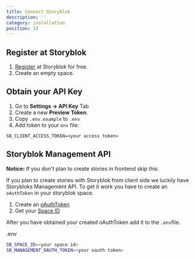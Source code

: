 ```yaml
---
title: Connect Storyblok
description: ''
category: installation
position: 13
---
```


## Register at Storyblok

1. [Register](https://app.storyblok.com/#!/signup) at Storyblok for free.
2. Create an empty space.

## Obtain your API Key

1. Go to **Settings -> API Key** Tab
2. Create a new **Preview Token**. 
3. Copy `.env.example` to `.env`
4. Add token to your `env` file:


```bash[.env]
SB_CLIENT_ACCESS_TOKEN=<your access token>
```

## Storyblok Management API

<alert>**Notice:** If you don't plan to create stories in frontend skip this.</alert>

If you plan to create stories with Storyblok from client side we luckily have Storybloks Management API. To get it work you have to create an `oAuthToken` in your storyblok space. 

1. Create an [oAuthToken](http://app.storyblok.com/#!/me/account)
2. Get your [Space ID](https://www.storyblok.com/faq/where-can-i-find-my-space-id)

After you have obtained your created oAuthToken add it to the `.env`file.

.env
```bash
SB_SPACE_ID=<your space id>
SB_MANAGEMENT_OAUTH_TOKEN=<your oauth token>
```